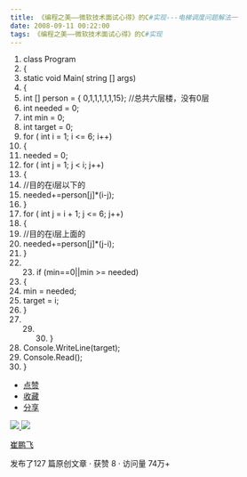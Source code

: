 ```yaml
---
title: 《编程之美——微软技术面试心得》的C#实现---电梯调度问题解法一
date: 2008-09-11 00:22:00
tags: 《编程之美——微软技术面试心得》的C#实现
---
```

  1. class  Program 
  2. { 
  3. static  void  Main(  string  [] args) 
  4. { 
  5. int  [] person = { 0,1,1,1,1,1,15};  //总共六层楼，没有0层 
  6. int  needed = 0; 
  7. int  min = 0; 
  8. int  target = 0; 
  9. for  (  int  i = 1; i <= 6; i++) 
  10. { 
  11. needed = 0; 
  12. for  (  int  j = 1; j < i; j++) 
  13. { 
  14. //目的在i层以下的 
  15. needed+=person[j]*(i-j); 
  16. } 
  17. for  (  int  j = i + 1; j <= 6; j++) 
  18. { 
  19. //目的在i层上面的 
  20. needed+=person[j]*(j-i); 
  21. } 
  22.   23. if  (min==0||min >= needed) 
  24. { 
  25. min = needed; 
  26. target = i; 
  27. } 
  28.   29.   30. } 
  31. Console.WriteLine(target); 
  32. Console.Read(); 
  33. } 

  * [ 点赞  ](javascript:;)
  * [ 收藏  ](javascript:;)
  * [ 分享 ](javascript:;)

[ ![](https://profile.csdnimg.cn/5/2/5/3_cuipengfei1)
![](https://g.csdnimg.cn/static/user-reg-year/1x/11.png)
](https://blog.csdn.net/cuipengfei1)

[ 崔鹏飞 ](https://blog.csdn.net/cuipengfei1)

发布了127 篇原创文章  ·  获赞 8  ·  访问量 74万+

